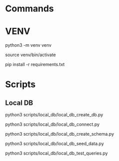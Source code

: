 # Commands

# VENV

python3 -m venv venv

source venv/bin/activate

pip install -r requirements.txt


# Scripts

## Local DB

python3 scripts/local_db/local_db_create_db.py

python3 scripts/local_db/local_db_connect.py

python3 scripts/local_db/local_db_create_schema.py

python3 scripts/local_db/local_db_seed_data.py

python3 scripts/local_db/local_db_test_queries.py

